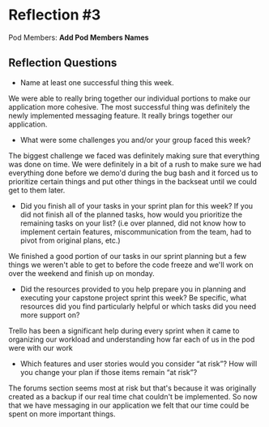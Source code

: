 # Reflection #3

Pod Members: **Add Pod Members Names**

## Reflection Questions

* Name at least one successful thing this week.

We were able to really bring together our individual portions to make our application more cohesive. The most successful thing was definitely the newly implemented messaging feature. It really brings together our application.
* What were some challenges you and/or your group faced this week?

The biggest challenge we faced was definitely making sure that everything was done on time. We were definitely in a bit of a rush to make sure we had everything done before we demo'd during the bug bash and it forced us to prioritize certain things and put other things in the backseat until we could get to them later.

* Did you finish all of your tasks in your sprint plan for this week? If you did not finish all of the planned tasks, how would you prioritize the remaining tasks on your list?  (i.e over planned, did not know how to implement certain features, miscommunication from the team, had to pivot from original plans, etc.)

We finished a good portion of our tasks in our sprint planning but a few things we weren't able to get to before the code freeze and we'll work on over the weekend and finish up on monday.

* Did the resources provided to you help prepare you in planning and executing your capstone project sprint this week? Be specific, what resources did you find particularly helpful or which tasks did you need more support on?

Trello has been a significant help during every sprint when it came to organizing our workload and understanding how far each of us in the pod were with our work
* Which features and user stories would you consider “at risk”? How will you change your plan if those items remain “at risk”?

The forums section seems most at risk but that's because it was originally created as a backup if our real time chat couldn't be implemented. So now that we have messaging in our application we felt that our time could be spent on more important things.
